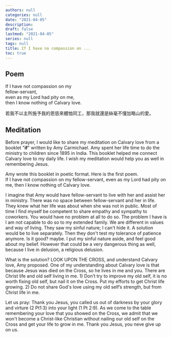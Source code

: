 ```yaml
---
authors: null
categories: null
date: "2021-04-05"
description: 
draft: false
lastmod: "2021-04-05"
series: null
tags: null
title: If I have no compassion on ...
toc: true
---
```


<!--more-->

## Poem
If I have not compassion on my  
fellow-servant,  
even as my Lord had pity on me,  
then I know nothing of Calvary love.  

若我不以主所施予我的恩慈來體恤同工，那我就還是絲毫不懂加略山的愛。  


## Meditation
Before prayer, I would like to share my meditation on Calvary love from a booklet &quot;**if**&quot;  written by Amy Carmichael.  Amy spent her life time to do the ministry to children since 1895 in India.  This booklet helped me connect Calvary love to my daily life.  I wish my meditation would help you as well in remembering Jesus.  

Amy wrote this booklet in poetic format.  Here is the first poem.  
If I have not compassion on my fellow-servant, even as my Lord had pity on me, then I know nothing of Calvary love.  

I imagine that Amy would have fellow-servant to live with her and assist her in ministry.  There was no space between fellow-servant and her in life.  They knew what her life was about when she was not in public.  Most of time I find myself be competent to share empathy and sympathy to coworkers. You would have no problem at all to do so.  The problem I have is I am not capable to do so to my extended family.  We are different in values and way of living.  They saw my sinful nature; I can't hide it.  A solution would be to live separately.  Then they don't test my tolerance of patience anymore.  Is it good? maybe. I put my sinful nature aside, and feel good about my belief.  However that could be a very dangerous thing as well, because I live in delusion, a religious delusion.

What is the solution?  LOOK UPON THE CROSS, and understand Calvary love, Amy proposed.  One of my understanding about Calvary love is that because Jesus was died on the Cross, so he lives in me and you.  There are Christ life and old self living in me.  1) Don’t try to improve my old self, it is no worth fixing old self, but nail it on the Cross. Put my efforts to get Christ life growing.  2) Do not share God's love using my old self’s strength, but from Christ life in me.  

Let us pray: Thank you Jesus, you called us out of darkness by your glory and virture (2 Pt1:3) into your light (1 Pt 2:9).  As we come to the table remembering your love that you showed on the Cross, we admit that we won't become a Christ-like Christian without nailing our old self on the Cross and get your life to grow in me.  Thank you Jesus, you neve give up on us.

